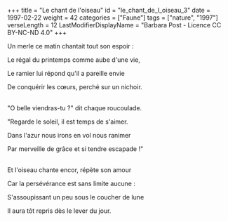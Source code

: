 +++
title = "Le chant de l'oiseau"
id = "le_chant_de_l_oiseau_3"
date = 1997-02-22
weight = 42
categories = ["Faune"]
tags = ["nature", "1997"]
verseLength = 12
LastModifierDisplayName = "Barbara Post - Licence CC BY-NC-ND 4.0"
+++

Un merle ce matin chantait tout son espoir :

Le régal du printemps comme aube d'une vie,

Le ramier lui répond qu'il a pareille envie

De conquérir les cœurs, perché sur un nichoir.

 \
"O belle viendras-tu ?" dit chaque roucoulade.

"Regarde le soleil, il est temps de s'aimer.

Dans l'azur nous irons en vol nous ranimer

Par merveille de grâce et si tendre escapade !"

 \
Et l'oiseau chante encor, répète son amour

Car la persévérance est sans limite aucune :

S'assoupissant un peu sous le coucher de lune

Il aura tôt repris dès le lever du jour.
